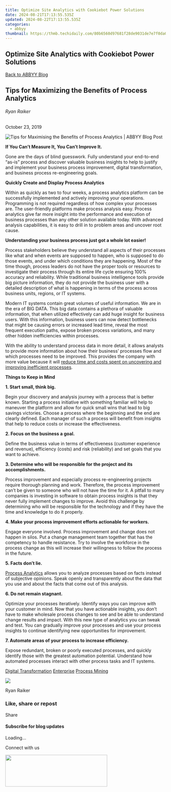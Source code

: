 ```yaml
---
title: Optimize Site Analytics with Cookiebot Power Solutions
date: 2024-08-21T17:13:55.535Z
updated: 2024-08-22T17:13:55.535Z
categories:
  - abbyy
thumbnail: https://thmb.techidaily.com/80b6560d97681f28de9031de7e7f0da06668db1bd1c9f1454bedac4faec3fc61.jpg
---
```


## Optimize Site Analytics with Cookiebot Power Solutions

[Back to ABBYY Blog](https://tools.techidaily.com/abbyy/products/)

## Tips for Maximizing the Benefits of Process Analytics

###### Ryan Raiker

October 23, 2019

![Tips for Maximising the Benefits of Process Analytics | ABBYY Blog Post](https://static1.abbyy.com/abbyycommedia/25384/11157_smm_blog_tips-for-maximizing-the-benefits-of-process-analyticsblog.png) 

**If You Can’t Measure It, You Can’t Improve It.** 

Gone are the days of blind guesswork. Fully understand your end-to-end “as-is” process and discover valuable business insights to help to justify and implement your business process improvement, digital transformation, and business process re-engineering goals.

**Quickly Create and Display Process Analytics**

Within as quickly as two to four weeks, a process analytics platform can be successfully implemented and actively improving your operations. Programming is not required regardless of how complex your processes are. The user-friendly platforms make process analysis easy. Process analytics give far more insight into the performance and execution of business processes than any other solution available today. With advanced analysis capabilities, it is easy to drill in to problem areas and uncover root cause.

**Understanding your business process just got a whole lot easier!**

Process stakeholders believe they understand all aspects of their processes like what and when events are supposed to happen, who is supposed to do those events, and under which conditions they are happening. Most of the time though, process leaders do not have the proper tools or resources to investigate their process through its entire life cycle ensuring 100% accuracy and reliability. While traditional business intelligence tools provide big picture information, they do not provide the business user with a detailed description of what is happening in terms of the process across business units, regions, or IT systems.

Modern IT systems contain great volumes of useful information. We are in the era of BIG DATA. This big data contains a plethora of valuable information, that when utilized effectively can add huge insight for business users. With this information, business users can now detect bottlenecks that might be causing errors or increased lead time, reveal the most frequent execution paths, expose broken process variations, and many other hidden inefficiencies within processes.

With the ability to understand process data in more detail, it allows analysts to provide more information about how their business’ processes flow and which processes need to be improved. This provides the company with more value because it will [reduce time and costs spent on uncovering and improving inefficient processes](https://tools.techidaily.com/abbyy/products/).

**Things to Keep in Mind**

**1\. Start small, think big.**

Begin your discovery and analysis journey with a process that is better known. Starting a process initiative with something familiar will help to maneuver the platform and allow for quick small wins that lead to big savings victories. Choose a process where the beginning and the end are clearly defined. Each manager of such a process will benefit from insights that help to reduce costs or increase the effectiveness.

**2\. Focus on the business a goal.**

Define the business value in terms of effectiveness (customer experience and revenue), efficiency (costs) and risk (reliability) and set goals that you want to achieve.

**3\. Determine who will be responsible for the project and its accomplishments.**

Process improvement and especially process re-engineering projects require thorough planning and work. Therefore, the process improvement can’t be given to someone who will not have the time for it. A pitfall to many companies is investing in software to obtain process insights is that they never fully implement changes to improve. Avoid this challenge by determining who will be responsible for the technology and if they have the time and knowledge to do it properly.

**4\. Make your process improvement efforts actionable for workers.**

Engage everyone involved. Process improvement and change does not happen in silos. Put a change management team together that has the competency to handle resistance. Try to involve the workforce in the process change as this will increase their willingness to follow the process in the future.

**5\. Facts don’t lie.**

[Process Analytics](https://tools.techidaily.com/abbyy/products/) allows you to analyze processes based on facts instead of subjective opinions. Speak openly and transparently about the data that you use and about the facts that come out of this analysis.

**6\. Do not remain stagnant.**

Optimize your processes iteratively. Identify ways you can improve with your customer in mind. Now that you have actionable insights, you don’t have to make wholesale process changes to see and be able to understand change results and impact. With this new type of analytics you can tweak and test. You can gradually improve your processes and use your process insights to continue identifying new opportunities for improvement.

**7\. Automate areas of your process to increase efficiency.**

Expose redundant, broken or poorly executed processes, and quickly identify those with the greatest automation potential. Understand how automated processes interact with other process tasks and IT systems.

[Digital Transformation](https://tools.techidaily.com/abbyy/products/) [Enterprise](https://tools.techidaily.com/abbyy/products/) [Process Mining](https://tools.techidaily.com/abbyy/products/) 

![](https://static4.abbyy.com/abbyycommedia/35293/ryanraiker-110x110.png)

Ryan Raiker

### Like, share or repost

Share 

#### Subscribe for blog updates

Loading...

Connect with us

<ins class="adsbygoogle"
     style="display:block"
     data-ad-format="autorelaxed"
     data-ad-client="ca-pub-7571918770474297"
     data-ad-slot="1223367746"></ins>



<ins class="adsbygoogle"
     style="display:block"
     data-ad-client="ca-pub-7571918770474297"
     data-ad-slot="8358498916"
     data-ad-format="auto"
     data-full-width-responsive="true"></ins>



<!-- affiliate ads begin -->
<a href="https://proteahair.pxf.io/c/5597632/1983634/23621" target="_top" id="1983634"><img src="//a.impactradius-go.com/display-ad/23621-1983634" border="0" alt="" width="320" height="100"/></a><img height="0" width="0" src="https://imp.pxf.io/i/5597632/1983634/23621" style="position:absolute;visibility:hidden;" border="0" />
<!-- affiliate ads end -->